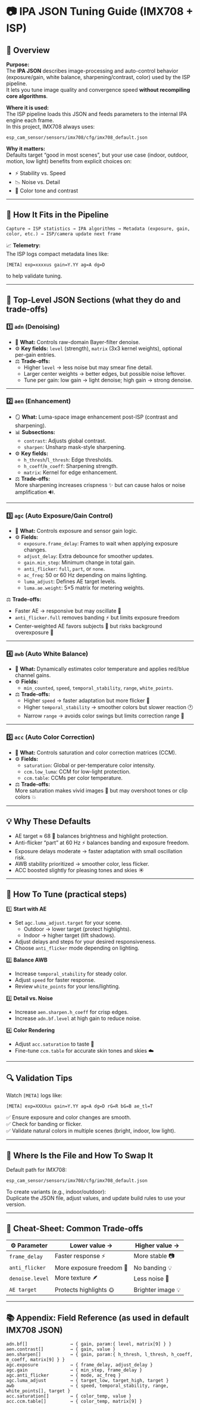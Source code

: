 # 📷 IPA JSON Tuning Guide (IMX708 + ISP)

## 🎯 Overview

**Purpose:**  
The **IPA JSON** describes image-processing and auto-control behavior (exposure/gain, white balance, sharpening/contrast, color) used by the ISP pipeline.  
It lets you tune image quality and convergence speed **without recompiling core algorithms**.  

**Where it is used:**  
The ISP pipeline loads this JSON and feeds parameters to the internal IPA engine each frame.  
In this project, IMX708 always uses:

```
esp_cam_sensor/sensors/imx708/cfg/imx708_default.json
```

**Why it matters:**  
Defaults target “good in most scenes”, but your use case (indoor, outdoor, motion, low light) benefits from explicit choices on:
- ⚡ Stability vs. Speed  
- 📉 Noise vs. Detail  
- 🎨 Color tone and contrast  

---

## 🔄 How It Fits in the Pipeline

```
Capture → ISP statistics → IPA algorithms → Metadata (exposure, gain, color, etc.) → ISP/camera update next frame
```

📈 **Telemetry:**  
The ISP logs compact metadata lines like:
```
[META] exp=xxxxus gain=Y.YY ag=A dg=D
```
to help validate tuning.

---

## 🧩 Top-Level JSON Sections (what they do and trade-offs)

### 1️⃣ `adn` (Denoising)
- 🧠 **What:** Controls raw-domain Bayer-filter denoise.  
- ⚙️ **Key fields:** `level` (strength), `matrix` (3x3 kernel weights), optional per-gain entries.  
- ⚖️ **Trade-offs:**
  - Higher `level` → less noise but may smear fine detail.  
  - Larger center weights → better edges, but possible noise leftover.  
  - Tune per gain: low gain → light denoise; high gain → strong denoise.  

---

### 2️⃣ `aen` (Enhancement)
- 🪞 **What:** Luma-space image enhancement post-ISP (contrast and sharpening).  
- 📊 **Subsections:**
  - `contrast`: Adjusts global contrast.  
  - `sharpen`: Unsharp mask-style sharpening.  
- ⚙️ **Key fields:**
  - `h_thresh`/`l_thresh`: Edge thresholds.  
  - `h_coeff`/`m_coeff`: Sharpening strength.  
  - `matrix`: Kernel for edge enhancement.  
- ⚖️ **Trade-offs:**  
  More sharpening increases crispness ✨ but can cause halos or noise amplification 🔊.

---

### 3️⃣ `agc` (Auto Exposure/Gain Control)
- 📸 **What:** Controls exposure and sensor gain logic.  
- ⚙️ **Fields:**
  - `exposure.frame_delay`: Frames to wait when applying exposure changes.  
  - `adjust_delay`: Extra debounce for smoother updates.  
  - `gain.min_step`: Minimum change in total gain.  
  - `anti_flicker`: `full`, `part`, or `none`.  
  - `ac_freq`: 50 or 60 Hz depending on mains lighting.  
  - `luma_adjust`: Defines AE target levels.  
  - `luma.ae.weight`: 5×5 matrix for metering weights.  

⚖️ **Trade-offs:**
- Faster AE → responsive but may oscillate 🔁  
- `anti_flicker.full` removes banding ⚡ but limits exposure freedom  
- Center-weighted AE favors subjects 👤 but risks background overexposure 🌅  

---

### 4️⃣ `awb` (Auto White Balance)
- 🌈 **What:** Dynamically estimates color temperature and applies red/blue channel gains.  
- ⚙️ **Fields:**
  - `min_counted`, `speed`, `temporal_stability`, `range`, `white_points`.  
- ⚖️ **Trade-offs:**  
  - Higher `speed` → faster adaptation but more flicker 🔄  
  - Higher `temporal_stability` → smoother colors but slower reaction 🕐  
  - Narrow `range` → avoids color swings but limits correction range 🎨  

---

### 5️⃣ `acc` (Auto Color Correction)
- 🎨 **What:** Controls saturation and color correction matrices (CCM).  
- ⚙️ **Fields:**
  - `saturation`: Global or per-temperature color intensity.  
  - `ccm.low_luma`: CCM for low-light protection.  
  - `ccm.table`: CCMs per color temperature.  
- ⚖️ **Trade-offs:**  
  More saturation makes vivid images 🌈 but may overshoot tones or clip colors 💥  

---

## 💡 Why These Defaults

- AE target ≈ 68 🎯 balances brightness and highlight protection.  
- Anti-flicker “part” at 60 Hz ⚡ balances banding and exposure freedom.  
- Exposure delays moderate → faster adaptation with small oscillation risk.  
- AWB stability prioritized → smoother color, less flicker.  
- ACC boosted slightly for pleasing tones and skies ☀️  

---

## 🧪 How To Tune (practical steps)

1️⃣ **Start with AE**  
- Set `agc.luma_adjust.target` for your scene.  
  - Outdoor → lower target (protect highlights).  
  - Indoor → higher target (lift shadows).  
- Adjust delays and steps for your desired responsiveness.  
- Choose `anti_flicker` mode depending on lighting.

2️⃣ **Balance AWB**  
- Increase `temporal_stability` for steady color.  
- Adjust `speed` for faster response.  
- Review `white_points` for your lens/lighting.

3️⃣ **Detail vs. Noise**  
- Increase `aen.sharpen.h_coeff` for crisp edges.  
- Increase `adn.bf.level` at high gain to reduce noise.  

4️⃣ **Color Rendering**  
- Adjust `acc.saturation` to taste 🎨  
- Fine-tune `ccm.table` for accurate skin tones and skies ☁️  

---

## 🔍 Validation Tips

Watch `[META]` logs like:  
```
[META] exp=XXXXus gain=Y.YY ag=A dg=D rG=R bG=B ae_tl=T
```
✅ Ensure exposure and color changes are smooth.  
✅ Check for banding or flicker.  
✅ Validate natural colors in multiple scenes (bright, indoor, low light).  

---

## 📁 Where Is the File and How To Swap It

Default path for IMX708:  
```
esp_cam_sensor/sensors/imx708/cfg/imx708_default.json
```

To create variants (e.g., indoor/outdoor):  
Duplicate the JSON file, adjust values, and update build rules to use your version.

---

## 🧮 Cheat-Sheet: Common Trade-offs

| ⚙️ Parameter | Lower value → | Higher value → |
|--------------|----------------|----------------|
| `frame_delay` | Faster response ⚡ | More stable 📷 |
| `anti_flicker` | More exposure freedom 🌄 | No banding 💡 |
| `denoise.level` | More texture 🪶 | Less noise 🧊 |
| `AE target` | Protects highlights 🌞 | Brighter image 💡 |

---

## 📚 Appendix: Field Reference (as used in default IMX708 JSON)

```
adn.bf[]                → { gain, param:{ level, matrix[9] } }  
aen.contrast[]          → { gain, value }  
aen.sharpen[]           → { gain, param:{ h_thresh, l_thresh, h_coeff, m_coeff, matrix[9] } }  
agc.exposure            → { frame_delay, adjust_delay }  
agc.gain                → { min_step, frame_delay }  
agc.anti_flicker        → { mode, ac_freq }  
agc.luma_adjust         → { target_low, target_high, target }  
awb                     → { speed, temporal_stability, range, white_points[], target }  
acc.saturation[]        → { color_temp, value }  
acc.ccm.table[]         → { color_temp, matrix[9] }  
```
